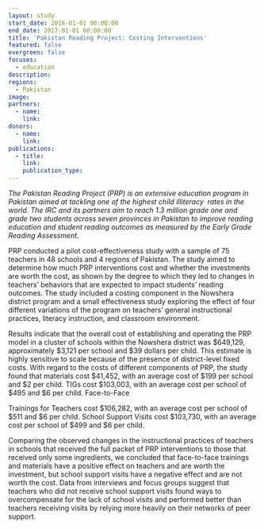 ```yaml
---
layout: study
start_date: 2016-01-01 00:00:00
end_date: 2017-01-01 00:00:00
title: 'Pakistan Reading Project: Costing Interventions'
featured: false
evergreen: false
focuses:
  - education
description:
regions:
  - Pakistan
image:
partners:
  - name:
    link:
donors:
  - name:
    link:
publications:
  - title:
    link:
    publication_type:
---
```


*The Pakistan Reading Project (PRP) is an extensive education program in Pakistan aimed at tackling one of the highest child illiteracy&nbsp; rates in the world. The IRC and its partners aim to reach 1.3 million grade one and grade two students across seven provinces in Pakistan to improve reading education and student reading outcomes as measured by the Early Grade Reading Assessment.*

PRP conducted a pilot cost-effectiveness study with a sample of 75 teachers in 48 schools and 4 regions of Pakistan. The study aimed to determine how much PRP interventions cost and whether the investments are worth the cost, as shown by the degree to which they led to changes in teachers’ behaviors that are expected to impact students’ reading outcomes. The study included a costing component in the Nowshera district program and a small effectiveness study exploring the effect of four different variations of the program on teachers’ general instructional practices, literacy instruction, and classroom environment.&nbsp;

Results indicate that the overall cost of establishing and operating the PRP model in a cluster of schools within the Nowshera district was $649,129, approximately $3,121 per school and $39 dollars per child. This estimate is highly sensitive to scale because of the presence of district-level fixed costs. With regard to the costs of different components of PRP, the study found that materials cost $41,452, with an average cost of $199 per school and $2 per child. TIGs cost $103,003, with an average cost per school of $495 and $6 per child. Face-to-Face&nbsp;

Trainings for Teachers cost $106,282, with an average cost per school of $511 and $6 per child. School Support Visits cost $103,730, with an average cost per school of $499 and $6 per child.&nbsp;

Comparing the observed changes in the instructional practices of teachers in schools that received the full packet of PRP interventions to those that received only some ingredients, we concluded that face-to-face trainings and materials have a positive effect on teachers and are worth the investment, but school support visits have a negative effect and are not worth the cost. Data from interviews and focus groups suggest that teachers who did not receive school support visits found ways to overcompensate for the lack of school visits and performed better than teachers receiving visits by relying more heavily on their networks of peer support.